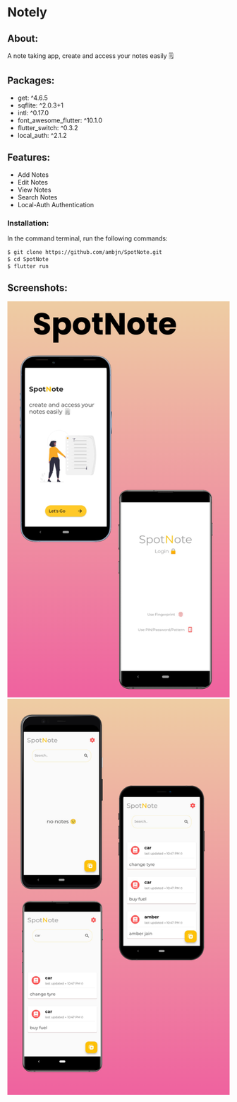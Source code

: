 # Notely

## About:

A note taking app, create and access your notes easily 🗒️

## Packages:

<ul>
<li> get: ^4.6.5 </li>
<li> sqflite: ^2.0.3+1 </li>
<li> intl: ^0.17.0 </li>
<li> font_awesome_flutter: ^10.1.0 </li>
<li> flutter_switch: ^0.3.2 </li>
<li> local_auth: ^2.1.2</li>
</ul>

## Features:

<ul>
<li> Add Notes </li>
<li> Edit Notes </li>
<li> View Notes </li>
<li> Search Notes </li>
<li> Local-Auth Authentication </li>
</ul>

### Installation:

In the command terminal, run the following commands:

    $ git clone https://github.com/ambjn/SpotNote.git
    $ cd SpotNote
    $ flutter run

## Screenshots:

<center> 
<img src = 'https://github.com/ambjn/SpotNote/blob/master/screenshots/1.png' alt='screenshot-of-app-1'>
<img src = 'https://github.com/ambjn/SpotNote/blob/master/screenshots/2.png' alt='screenshot-of-app-2'>
</center>
